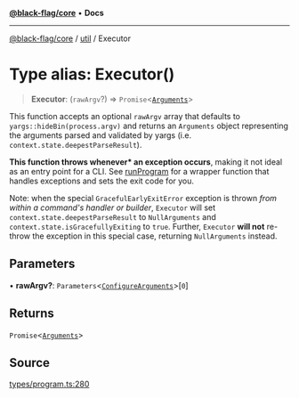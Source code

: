 [**@black-flag/core**](../../README.md) • **Docs**

***

[@black-flag/core](../../README.md) / [util](../README.md) / Executor

# Type alias: Executor()

> **Executor**: (`rawArgv`?) => `Promise`\<[`Arguments`](../../index/type-aliases/Arguments.md)\>

This function accepts an optional `rawArgv` array that defaults to
`yargs::hideBin(process.argv)` and returns an `Arguments` object representing
the arguments parsed and validated by yargs (i.e.
`context.state.deepestParseResult`).

**This function throws whenever\* an exception occurs**, making it not ideal
as an entry point for a CLI. See [runProgram](../../index/functions/runProgram.md) for a wrapper function
that handles exceptions and sets the exit code for you.

Note: when the special `GracefulEarlyExitError` exception is thrown _from
within a command's handler or builder_, `Executor` will set
`context.state.deepestParseResult` to `NullArguments` and
`context.state.isGracefullyExiting` to `true`. Further, `Executor` **will
not** re-throw the exception in this special case, returning `NullArguments`
instead.

## Parameters

• **rawArgv?**: `Parameters`\<[`ConfigureArguments`](../../index/type-aliases/ConfigureArguments.md)\>\[`0`\]

## Returns

`Promise`\<[`Arguments`](../../index/type-aliases/Arguments.md)\>

## Source

[types/program.ts:280](https://github.com/Xunnamius/black-flag/blob/078357b0a89baf1ca6264881df1614997567a0db/types/program.ts#L280)
